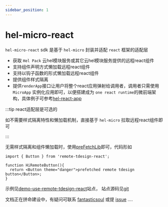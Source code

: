 ```yaml
---
sidebar_position: 1
---
```


# hel-micro-react

`hel-micro-react` sdk 是基于 `hel-micro` 封装并适配 `react` 框架的适配层
- 获取 `Hel Pack` 云hel模块服务或其它云hel模块服务提供的远程react组件
- 支持组件声明方式懒加载远程react组件
- 支持以钩子函数的形式懒加载远程react组件
- 提供组件样式隔离
- 提供`renderApp`接口让用户将整个react应用弹射给调用者，调用者只需使用 `MicroApp` 实例化应用即可，以便搭建成为
`one react runtime`的微前端架构，具体例子可参考[hel-react-app](https://www.to-be-added.com/coming-soon)

:::tip react适配层是可选的

如不需要样式隔离特性和懒加载机制，直接基于 `hel-micro` 拉取远程react组件即可

:::

无需样式隔离和组件懒加载时，使用[preFetchLib](/docs/api/hel-micro/prefetch-lib#基础用法)即可，代码形如

```tsx
import { Button } from 'remote-tdesign-react';

function HiRemoteButton(){
  return <Button theme="danger">prefetched remote tdesign button</Button>;
}
```
示例见[demo-use-remote-tdesign-react](https://www.to-be-added.com/coming-soon)站点，
站点源码见[git](https://www.to-be-added.com/coming-soon)

文档正在拼命建设中，有疑问可联系 [fantasticsoul](https://github.com/fantasticsoul) 或提 [issue](https://github.com/tnfe/hel/issues) ....

